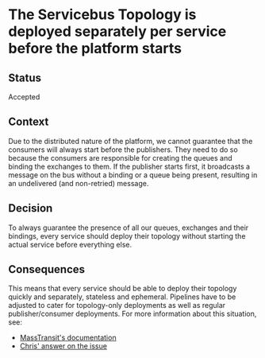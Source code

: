 # The Servicebus Topology is deployed separately per service before the platform starts

## Status

Accepted

## Context

Due to the distributed nature of the platform, we cannot guarantee that the consumers will always start before the publishers.
They need to do so because the consumers are responsible for creating the queues and binding the exchanges to them.
If the publisher starts first, it broadcasts a message on the bus without a binding or a queue being present, resulting in an undelivered (and non-retried) message.

## Decision

To always guarantee the presence of all our queues, exchanges and their bindings, every service should deploy their topology without starting the actual service before everything else.

## Consequences

This means that every service should be able to deploy their topology quickly and separately, stateless and ephemeral.
Pipelines have to be adjusted to cater for topology-only deployments as well as regular publisher/consumer deployments.
For more information about this situation, see:
* [MassTransit's documentation](https://masstransit.io/documentation/configuration/topology/deploy)
* [Chris' answer on the issue](https://stackoverflow.com/a/70427605/1784012)